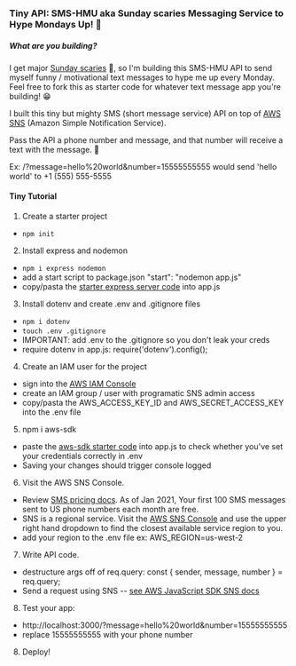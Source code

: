 ### Tiny API: SMS-HMU aka Sunday scaries Messaging Service to Hype Mondays Up! 🎉

##### What are you building?

I get major [Sunday scaries](https://www.urbandictionary.com/define.php?term=Sunday%20Scaries) 🥺, so I'm building this SMS-HMU API to send myself funny / motivational text messages to hype me up every Monday. Feel free to fork this as starter code for whatever text message app you're building! 😁

I built this tiny but mighty SMS (short message service) API on top of [AWS SNS](https://aws.amazon.com/sns/?whats-new-cards.sort-by=item.additionalFields.postDateTime&whats-new-cards.sort-order=desc) (Amazon Simple Notification Service).

Pass the API a phone number and message, and that number will receive a text with the message. 📲

Ex: /?message=hello%20world&number=15555555555
would send 'hello world' to +1 (555) 555-5555

#### Tiny Tutorial

1. Create a starter project

- `npm init`

2. Install express and nodemon

- `npm i express nodemon`
- add a start script to package.json "start": "nodemon app.js"
- copy/pasta the [starter express server code](https://www.npmjs.com/package/express) into app.js

3. Install dotenv and create .env and .gitignore files

- `npm i dotenv`
- `touch .env .gitignore`
- IMPORTANT: add .env to the .gitignore so you don't leak your creds
- require dotenv in app.js: require('dotenv').config();

4. Create an IAM user for the project

- sign into the [AWS IAM Console](https://console.aws.amazon.com/iam/home)
- create an IAM group / user with programatic SNS admin access
- copy/pasta the AWS_ACCESS_KEY_ID and AWS_SECRET_ACCESS_KEY into the .env file

5. npm i aws-sdk

- paste the [aws-sdk starter code](https://docs.aws.amazon.com/sdk-for-javascript/v2/developer-guide/getting-started-nodejs.html#getting-started-nodejs-credentials) into app.js to check whether you've set your credentials correctly in .env
- Saving your changes should trigger console logged

6. Visit the AWS SNS Console.

- Review [SMS pricing docs](https://aws.amazon.com/sns/sms-pricing/). As of Jan 2021, Your first 100 SMS messages sent to US phone numbers each month are free.
- SNS is a regional service. Visit the [AWS SNS Console](console.aws.amazon.com/sns/) and use the upper right hand dropdown to find the closest available service region to you.
- add your region to the .env file ex: AWS_REGION=us-west-2

7. Write API code.

- destructure args off of req.query: const { sender, message, number } = req.query;
- Send a request using SNS -- [see AWS JavaScript SDK SNS docs](https://docs.aws.amazon.com/AWSJavaScriptSDK/latest/AWS/SNS.html)

8. Test your app:

- http://localhost:3000/?message=hello%20world&number=15555555555
- replace 15555555555 with your phone number

8. Deploy!
